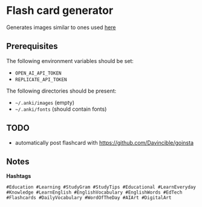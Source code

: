 # Flash card generator

Generates images similar to ones used [here](https://www.instagram.com/english.visualized/)

## Prerequisites

The following environment variables should be set:
- `OPEN_AI_API_TOKEN`
- `REPLICATE_API_TOKEN`

The following directories should be present:
- `~/.anki/images` (empty)
- `~/.anki/fonts` (should contain fonts)

## TODO
- automatically post flashcard with https://github.com/Davincible/goinsta

## Notes

**Hashtags**
```
#Education #Learning #StudyGram #StudyTips #Educational #LearnEveryday #Knowledge #LearnEnglish #EnglishVocabulary #EnglishWords #EdTech #Flashcards #DailyVocabulary #WordOfTheDay #AIArt #DigitalArt
```